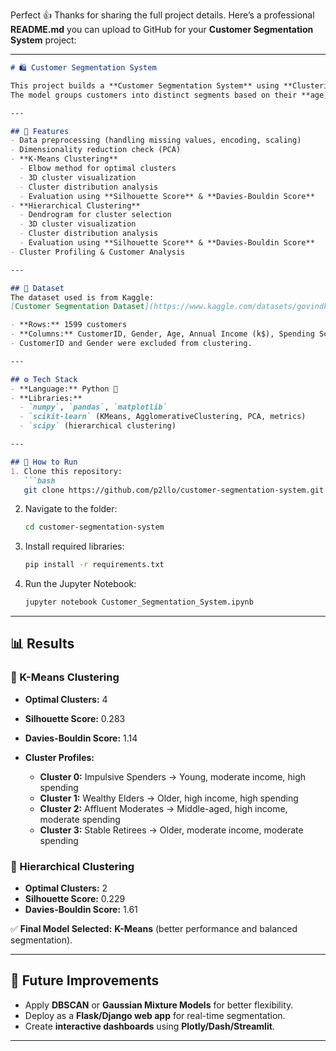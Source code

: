 Perfect 👍 Thanks for sharing the full project details.
Here’s a professional **README.md** you can upload to GitHub for your **Customer Segmentation System** project:

---

````markdown
# 🛍️ Customer Segmentation System

This project builds a **Customer Segmentation System** using **Clustering Algorithms**.  
The model groups customers into distinct segments based on their **age, annual income, and spending score**, which helps in designing **personalized marketing strategies** and improving **customer satisfaction and retention**.

---

## 📌 Features
- Data preprocessing (handling missing values, encoding, scaling)
- Dimensionality reduction check (PCA)
- **K-Means Clustering**
  - Elbow method for optimal clusters
  - 3D cluster visualization
  - Cluster distribution analysis
  - Evaluation using **Silhouette Score** & **Davies-Bouldin Score**
- **Hierarchical Clustering**
  - Dendrogram for cluster selection
  - 3D cluster visualization
  - Cluster distribution analysis
  - Evaluation using **Silhouette Score** & **Davies-Bouldin Score**
- Cluster Profiling & Customer Analysis

---

## 📂 Dataset
The dataset used is from Kaggle:  
[Customer Segmentation Dataset](https://www.kaggle.com/datasets/govindkrishnadas/segment)

- **Rows:** 1599 customers  
- **Columns:** CustomerID, Gender, Age, Annual Income (k$), Spending Score (1–100)  
- CustomerID and Gender were excluded from clustering.

---

## ⚙️ Tech Stack
- **Language:** Python 🐍
- **Libraries:**  
  - `numpy`, `pandas`, `matplotlib`
  - `scikit-learn` (KMeans, AgglomerativeClustering, PCA, metrics)
  - `scipy` (hierarchical clustering)

---

## 🚀 How to Run
1. Clone this repository:
   ```bash
   git clone https://github.com/p2llo/customer-segmentation-system.git
````

2. Navigate to the folder:

   ```bash
   cd customer-segmentation-system
   ```
3. Install required libraries:

   ```bash
   pip install -r requirements.txt
   ```
4. Run the Jupyter Notebook:

   ```bash
   jupyter notebook Customer_Segmentation_System.ipynb
   ```

---

## 📊 Results

### 🔹 K-Means Clustering

* **Optimal Clusters:** 4
* **Silhouette Score:** 0.283
* **Davies-Bouldin Score:** 1.14
* **Cluster Profiles:**

  * **Cluster 0:** Impulsive Spenders → Young, moderate income, high spending
  * **Cluster 1:** Wealthy Elders → Older, high income, high spending
  * **Cluster 2:** Affluent Moderates → Middle-aged, high income, moderate spending
  * **Cluster 3:** Stable Retirees → Older, moderate income, moderate spending

### 🔹 Hierarchical Clustering

* **Optimal Clusters:** 2
* **Silhouette Score:** 0.229
* **Davies-Bouldin Score:** 1.61

✅ **Final Model Selected:** **K-Means** (better performance and balanced segmentation).

---

## 📌 Future Improvements

* Apply **DBSCAN** or **Gaussian Mixture Models** for better flexibility.
* Deploy as a **Flask/Django web app** for real-time segmentation.
* Create **interactive dashboards** using **Plotly/Dash/Streamlit**.

---

